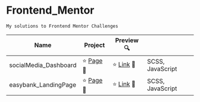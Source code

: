 # Frontend_Mentor

<code>My solutions to Frontend Mentor Challenges </code>


|Name|Project|Preview 🔍|  |
|-----------|-----------|-----------|-----------|
|socialMedia_Dashboard|:star: [Page](https://github.com/peiyi-c/Frontend_Mentor/tree/main/20230705_socialMedia_Dashboard) 🌟 |:star: [Link](https://grandiose-hearing.surge.sh/) 🌟 | SCSS, JavaScript|
|easybank_LandingPage|:star: [Page](https://github.com/peiyi-c/Frontend_Mentor/tree/main/20230717_easybank-LandingPage/) 🌟| :star: [Link](https://peiyi-c.github.io/Frontend_Mentor/20230717_easybank_LandingPage/) :star2:| SCSS, JavaScript |

